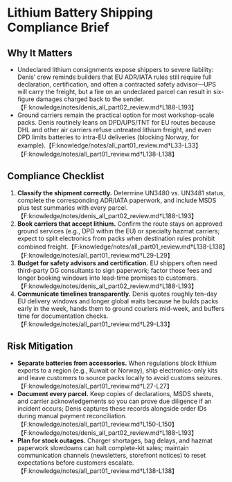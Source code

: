 # Lithium Battery Shipping Compliance Brief

## Why It Matters
- Undeclared lithium consignments expose shippers to severe liability: Denis’ crew reminds builders that EU ADR/IATA rules still require full declaration, certification, and often a contracted safety advisor—UPS will carry the freight, but a fire on an undeclared parcel can result in six-figure damages charged back to the sender.【F:knowledge/notes/denis_all_part02_review.md†L188-L193】
- Ground carriers remain the practical option for most workshop-scale packs. Denis routinely leans on DPD/UPS/TNT for EU routes because DHL and other air carriers refuse untreated lithium freight, and even DPD limits batteries to intra-EU deliveries (blocking Norway, for example).【F:knowledge/notes/all_part01_review.md†L33-L33】【F:knowledge/notes/all_part01_review.md†L138-L138】

## Compliance Checklist
1. **Classify the shipment correctly.** Determine UN3480 vs. UN3481 status, complete the corresponding ADR/IATA paperwork, and include MSDS plus test summaries with every parcel.【F:knowledge/notes/denis_all_part02_review.md†L188-L193】
2. **Book carriers that accept lithium.** Confirm the route stays on approved ground services (e.g., DPD within the EU) or specialty hazmat carriers; expect to split electronics from packs when destination rules prohibit combined freight.【F:knowledge/notes/all_part01_review.md†L138-L138】【F:knowledge/notes/all_part01_review.md†L29-L29】
3. **Budget for safety advisors and certification.** EU shippers often need third-party DG consultants to sign paperwork; factor those fees and longer booking windows into lead-time promises to customers.【F:knowledge/notes/denis_all_part02_review.md†L188-L193】
4. **Communicate timelines transparently.** Denis quotes roughly ten-day EU delivery windows and longer global waits because he builds packs early in the week, hands them to ground couriers mid-week, and buffers time for documentation checks.【F:knowledge/notes/all_part01_review.md†L29-L33】

## Risk Mitigation
- **Separate batteries from accessories.** When regulations block lithium exports to a region (e.g., Kuwait or Norway), ship electronics-only kits and leave customers to source packs locally to avoid customs seizures.【F:knowledge/notes/all_part01_review.md†L27-L27】
- **Document every parcel.** Keep copies of declarations, MSDS sheets, and carrier acknowledgements so you can prove due diligence if an incident occurs; Denis captures these records alongside order IDs during manual payment reconciliation.【F:knowledge/notes/all_part01_review.md†L150-L150】【F:knowledge/notes/denis_all_part02_review.md†L188-L193】
- **Plan for stock outages.** Charger shortages, bag delays, and hazmat paperwork slowdowns can halt complete-kit sales; maintain communication channels (newsletters, storefront notices) to reset expectations before customers escalate.【F:knowledge/notes/all_part01_review.md†L138-L138】

